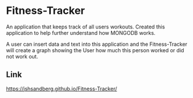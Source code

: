 # Fitness-Tracker

An application that keeps track of all users workouts. Created this application to help further understand how MONGODB works.

A user can insert data and text into this application and the Fitness-Tracker will create a graph showing the User how much this person worked or did not work out. 


## Link

https://jshsandberg.github.io/Fitness-Tracker/
